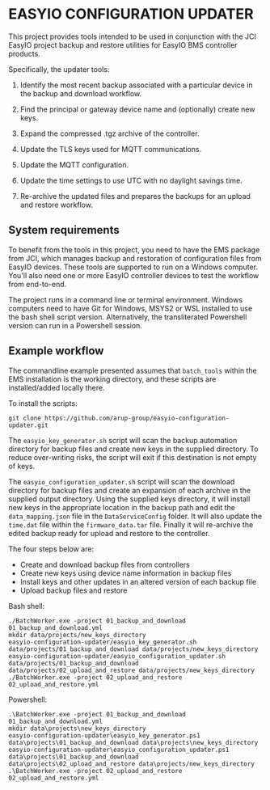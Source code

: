 # EASYIO CONFIGURATION UPDATER

This project provides tools intended to be used in conjunction with the JCI EasyIO project backup
and restore utilities for EasyIO BMS controller products.

Specifically, the updater tools:

1. Identify the most recent backup associated with a particular device in the backup and
download workflow.

2. Find the principal or gateway device name and (optionally) create new keys.

3. Expand the compressed .tgz archive of the controller.
 
4. Update the TLS keys used for MQTT communications.

5. Update the MQTT configuration.

6. Update the time settings to use UTC with no daylight savings time.

6. Re-archive the updated files and prepares the backups for an upload and restore workflow.

## System requirements

To benefit from the tools in this project, you need to have the EMS package from JCI, which
manages backup and restoration of configuration files from EasyIO devices. These tools are
supported to run on a Windows computer. You'll also need one or more EasyIO controller devices
to test the workflow from end-to-end.

The project runs in a command line or terminal environment. Windows computers need to have Git
for Windows, MSYS2 or WSL installed to use the bash shell script version. Alternatively, the
transliterated Powershell version can run in a Powershell session.

## Example workflow

The commandline example presented assumes that `batch_tools` within the EMS installation is
the working directory, and these scripts are installed/added locally there.

To install the scripts:
```
git clone https://github.com/arup-group/easyio-configuration-updater.git
```

The `easyio_key_generator.sh` script will scan the backup automation directory for backup
files and create new keys in the supplied directory. To reduce over-writing risks, the script
will exit if this destination is not empty of keys.

The `easyio_configuration_updater.sh` script will scan the download directory for backup files
and create an expansion of each archive in the supplied output directory. Using the supplied
keys directory, it will install new keys in the appropriate location in the backup path and
edit the `data_mapping.json` file in the `DataServiceConfig` folder. It will also update the
`time.dat` file within the `firmware_data.tar` file. Finally it will re-archive the edited
backup ready for upload and restore to the controller.

The four steps below are:
- Create and download backup files from controllers
- Create new keys using device name information in backup files
- Install keys and other updates in an altered version of each backup file
- Upload backup files and restore

Bash shell:
```
./BatchWorker.exe -project 01_backup_and_download 01_backup_and_download.yml
mkdir data/projects/new_keys_directory
easyio-configuration-updater/easyio_key_generator.sh data/projects/01_backup_and_download data/projects/new_keys_directory
easyio-configuration-updater/easyio_configuration_updater.sh data/projects/01_backup_and_download data/projects/02_upload_and_restore data/projects/new_keys_directory
./BatchWorker.exe -project 02_upload_and_restore 02_upload_and_restore.yml
```

Powershell:
```
.\BatchWorker.exe -project 01_backup_and_download 01_backup_and_download.yml
mkdir data\projects\new_keys_directory
easyio-configuration-updater\easyio_key_generator.ps1 data\projects\01_backup_and_download data\projects\new_keys_directory
easyio-configuration-updater\easyio_configuration_updater.ps1 data\projects\01_backup_and_download data\projects\02_upload_and_restore data\projects/new_keys_directory
.\BatchWorker.exe -project 02_upload_and_restore 02_upload_and_restore.yml
```

